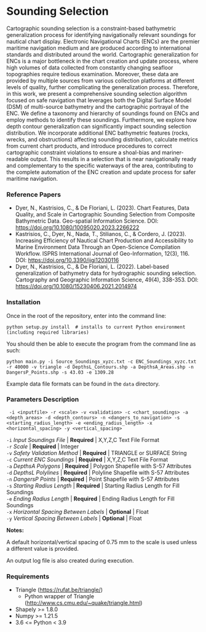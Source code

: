 # Sounding Selection #
Cartographic sounding selection is a constraint-based bathymetric generalization process for identifying navigationally relevant soundings for nautical chart display. Electronic Navigational Charts (ENCs) are the premier maritime navigation medium and are produced according to international standards and distributed around the world. Cartographic generalization for ENCs is a major bottleneck in the chart creation and update process, where high volumes of data collected from constantly changing seafloor topographies require tedious examination. Moreover, these data are provided by multiple sources from various collection platforms at different levels of quality, further complicating the generalization process. Therefore, in this work, we present a comprehensive sounding selection algorithm focused on safe navigation that leverages both the Digital Surface Model (DSM) of multi-source bathymetry and the cartographic portrayal of the ENC. We define a taxonomy and hierarchy of soundings found on ENCs and employ methods to identify these soundings. Furthermore, we explore how depth contour generalization can significantly impact sounding selection distribution. We incorporate additional ENC bathymetric features (rocks, wrecks, and obstructions) affecting sounding distribution, calculate metrics from current chart products, and introduce procedures to correct cartographic constraint violations to ensure a shoal-bias and mariner-readable output. This results in a selection that is near navigationally ready and complementary to the specific waterways of the area, contributing to the complete automation of the ENC creation and update process for safer maritime navigation.

### Reference Papers ###
+ Dyer, N., Kastrisios, C., & De Floriani, L. (2023). Chart Features, Data Quality, and Scale in Cartographic Sounding Selection from Composite Bathymetric Data. Geo-spatial Information Science. DOI: https://doi.org/10.1080/10095020.2023.2266222
+ Kastrisios, C., Dyer, N., Nada, T., Stilianos, C., & Cordero, J. (2023). Increasing Efficiency of Nautical Chart Production and Accessibility to Marine Environment Data Through an Open-Science Compilation Workflow. ISPRS International Journal of Geo-Information, 12(3), 116. DOI: https://doi.org/10.3390/ijgi12030116
+ Dyer, N., Kastrisios, C., & De Floriani, L. (2022). Label-based generalization of bathymetry data for hydrographic sounding selection. Cartography and Geographic Information Science, 49(4), 338-353. DOI: https://doi.org/10.1080/15230406.2021.2014974

### Installation ###
Once in the root of the repository, enter into the command line:
```
python setup.py install  # installs to current Python environment (including required libraries)
```
You should then be able to execute the program from the command line as such:
```
python main.py -i Source_Soundings_xyzc.txt -c ENC_Soundings_xyzc.txt -r 40000 -v triangle -d DepthsL_Contours.shp -a DepthsA_Areas.shp -n DangersP_Points.shp -s 43.03 -e 1309.28
```
Example data file formats can be found in the ```data``` directory.

### Parameters Description ###
```
 -i <inputfile> -r <scale> -v <validation> -c <chart_soundings> -a <depth_areas> -d <depth_contours> -n <dangers_to_navigation> -s <starting_radius_length> -e <ending_radius_length> -x <horizontal_spacing> -y <vertical_spacing>
```
```-i``` *Input Soundings File* | **Required** | X,Y,Z,C Text File Format</br>
```-r``` *Scale* | **Required** | Integer</br>
```-v``` *Safety Validation Method* | **Required** | TRIANGLE or SURFACE String</br>
```-c``` *Current ENC Soundings* | **Required** | X,Y,Z,C Text File Format</br>
```-a``` *DepthsA Polygons* | **Required** | Polygon Shapefile with S-57 Attributes</br>
```-d``` *DepthsL Polylines* | **Required** | Polyline Shapefile with S-57 Attributes</br>
```-n``` *DangersP Points* | **Required** | Point Shapefile with S-57 Attributes</br>
```-s``` *Starting Radius Length* | **Required** | Starting Radius Length for Fill Soundings</br>
```-e``` *Ending Radius Length* | **Required** | Ending Radius Length for Fill Soundings</br>
```-x``` *Horizontal Spacing Between Labels* | **Optional** | Float</br>
```-y``` *Vertical Spacing Between Labels* | **Optional** | Float</br>

**Notes:**
<p>A default horizontal/vertical spacing of 0.75 mm to the scale is used unless a different value is provided.</p>
An output log file is also created during execution.

### Requirements ###
+ Triangle (https://rufat.be/triangle/)
    * Python wrapper of Triangle (http://www.cs.cmu.edu/~quake/triangle.html)
+ Shapely >= 1.8.0
+ Numpy >= 1.21.5
+ 3.6 <= Python < 3.9
